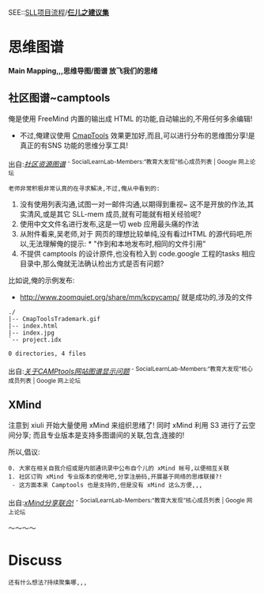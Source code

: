 

SEE::[SLL项目流程](SllProjectFlows.md)/**[仨儿之建议集](SllPrjZQ.md)**
# 思维图谱 #
**Main Mapping,,,思维导图/图谱 放飞我们的思绪**


## 社区图谱~camptools ##

俺是使用 FreeMind 内置的输出成 HTML 的功能,自动输出的,不用任何多余编辑!
  * 不过,俺建议使用 [CmapTools](http://cmap.ihmc.us/)
效果更加好,而且,可以进行分布的思维图分享!是真正的有SNS 功能的思维分享工具!

出自:_[社区资源图谱](https://groups.google.com/group/sociallearnlab-members/browse_thread/thread/2b7a238cdb2df22/3bf798a0d559e6aa?lnk=gst&q=%E6%95%88%E6%9E%9C%E6%9B%B4%E5%8A%A0%E5%A5%BD%2C%E8%80%8C%E4%B8%94%2C%E5%8F%AF%E4%BB%A5%E8%BF%9B%E8%A1%8C%E5%88%86%E5%B8%83%E7%9A%84%E6%80%9D%E7%BB%B4%E5%9B%BE%E5%88%86%E4%BA%AB!%E6%98%AF%E7%9C%9F%E6%AD%A3%E7%9A%84%E6%9C%89SNS+%E5%8A%9F%E8%83%BD%E7%9A%84%E6%80%9D%E7%BB%B4%E5%88%86%E4%BA%AB%E5%B7%A5%E5%85%B7!+#3bf798a0d559e6aa)_ <sup>- SocialLearnLab-Members:“教育大发现”核心成员列表 | Google 网上论坛</sup>

`老师非常积极非常认真的在寻求解决,不过,俺从中看到的:`
  1. 没有使用列表沟通,试图一对一邮件沟通,以期得到重视~ 这不是开放的作法,其实清风,或是其它 SLL-mem 成员,就有可能就有相关经验呢?
  1. 使用中文文件名进行发布,这是一切 web 应用最头痛的作法
  1. 从附件看来,吴老师,对于 网页的理想比较单纯,没有看过HTML 的源代码吧,所以,无法理解俺的提示:
    * "作到和本地发布时,相同的文件引用"
  1. 不提供 camptools 的设计原件,也没有检入到 code.google 工程的tasks 相应目录中,那么俺就无法确认检出方式是否有问题?

比如说,俺的示例发布:
  * http://www.zoomquiet.org/share/mm/kcpycamp/
就是成功的,涉及的文件
```
./
|-- CmapToolsTrademark.gif
|-- index.html
|-- index.jpg
`-- project.idx
```
`0 directories, 4 files`

出自:_[关于CAMPtools网站图谱显示问题](https://groups.google.com/group/sociallearnlab-members/browse_thread/thread/685ed72e714ba2af/4cd3366685b7d2af?lnk=gst&q=%E5%85%B3%E4%BA%8ECAMPtools%E7%BD%91%E7%AB%99%E5%9B%BE%E8%B0%B1%E6%98%BE%E7%A4%BA%E9%97%AE%E9%A2%98#4cd3366685b7d2a)_ <sup>- SocialLearnLab-Members:“教育大发现”核心成员列表 | Google 网上论坛</sup>


## XMind ##

注意到 xiuli 开始大量使用 xMind 来组织思绪了!
同时 xMind 利用 S3 进行了云空间分享;
而且专业版本是支持多图谱间的关联,包含,连接的!

所以,倡议:
```
0. 大家在相关自我介绍或是内部通讯录中公布自个儿的 xMind 帐号,以便相互关联
1. 社区订购 xMind 专业版本的使用吧,分享注册码,开展基于网络的思维联接?!
 - 这方面本来 Camptools 也是支持的,但是没有 xMind 这么方便,,,
```

出自:_[xMind分享联合!](https://groups.google.com/group/sociallearnlab-members/browse_thread/thread/cb3eb37edb632314/2d5c8a82499d5e7b?lnk=gst&q=+%E5%A4%A7%E5%AE%B6%E5%9C%A8%E7%9B%B8%E5%85%B3%E8%87%AA%E6%88%91%E4%BB%8B%E7%BB%8D%E6%88%96%E6%98%AF%E5%86%85%E9%83%A8%E9%80%9A%E8%AE%AF%E5%BD%95%E4%B8%AD%E5%85%AC%E5%B8%83%E8%87%AA%E4%B8%AA%E5%84%BF%E7%9A%84+xMind+%E5%B8%90%E5%8F%B7%2C%E4%BB%A5%E4%BE%BF%E7%9B%B8%E4%BA%92%E5%85%B3%E8%81%94#2d5c8a82499d5e7b)_ <sup>- SocialLearnLab-Members:“教育大发现”核心成员列表 | Google 网上论坛</sup>



～～～～



# Discuss #
`还有什么想法?持续聚集哪,,,`